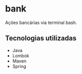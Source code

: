 # bank
Ações bancárias via terminal bash.

## Tecnologias utilizadas

- Java
- Lombok
- Maven
- Spring
